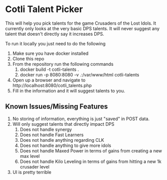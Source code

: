 # Cotli Talent Picker
This will help you pick talents for the game Crusaders of the Lost Idols. It currently only looks at the very basic DPS talents. It will never suggest any talent that doesn't directly say it increases DPS.

To run it locally you just need to do the following
1. Make sure you have docker installed
2. Clone this repo
3. From the repository run the following commands
    1. docker build -t cotli-talents .
    2. docker run -p 8080:8080 -v .:/var/www/html cotli-talents
4. Open up a browser and navigate to http://localhost:8080/cotli_talents.php
5. Fill in the information and it will suggest talents to you.

## Known Issues/Missing Features

1. No storing of information, everything is just "saved" in POST data.
2. Will only suggest talents that directly impact DPS
    1. Does not handle synergy
    2. Does not handle Fast Learners
    3. Does not handle anything regarding CLK
    4. Does not handle anything to give more idols
    5. Does not handle Maxed Power in terms of gains from creating a new max level
    6. Does not handle Kilo Leveling in terms of gains from hitting a new 1k crusader level
3. UI is pretty terrible

